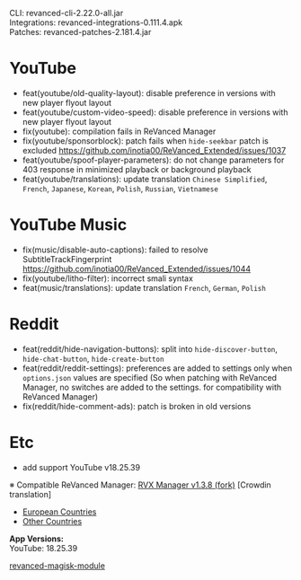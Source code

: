 CLI: revanced-cli-2.22.0-all.jar  
Integrations: revanced-integrations-0.111.4.apk  
Patches: revanced-patches-2.181.4.jar  

YouTube
==
- feat(youtube/old-quality-layout): disable preference in versions with new player flyout layout
- feat(youtube/custom-video-speed): disable preference in versions with new player flyout layout
- fix(youtube): compilation fails in ReVanced Manager
- fix(youtube/sponsorblock): patch fails when `hide-seekbar` patch is excluded https://github.com/inotia00/ReVanced_Extended/issues/1037
- feat(youtube/spoof-player-parameters): do not change parameters for 403 response in minimized playback or background playback
- feat(youtube/translations): update translation
`Chinese Simplified`, `French`, `Japanese`, `Korean`, `Polish`, `Russian`, `Vietnamese`


YouTube Music
==
- fix(music/disable-auto-captions): failed to resolve SubtitleTrackFingerprint https://github.com/inotia00/ReVanced_Extended/issues/1044
- fix(youtube/litho-filter): incorrect smali syntax
- feat(music/translations): update translation
`French`, `German`, `Polish`


Reddit
==
- feat(reddit/hide-navigation-buttons): split into `hide-discover-button`, `hide-chat-button`, `hide-create-button`
- feat(reddit/reddit-settings): preferences are added to settings only when `options.json` values are specified
(So when patching with ReVanced Manager, no switches are added to the settings. for compatibility with ReVanced Manager)
- fix(reddit/hide-comment-ads): patch is broken in old versions


Etc
==
- add support YouTube v18.25.39


※ Compatible ReVanced Manager: [RVX Manager v1.3.8 (fork)](https://github.com/inotia00/revanced-manager/releases/tag/v1.3.8)
[Crowdin translation]
- [European Countries](https://crowdin.com/project/revancedextendedeu)
- [Other Countries](https://crowdin.com/project/revancedextended)


  
**App Versions:**  
YouTube: 18.25.39  

[revanced-magisk-module](https://github.com/j-hc/revanced-magisk-module)  
